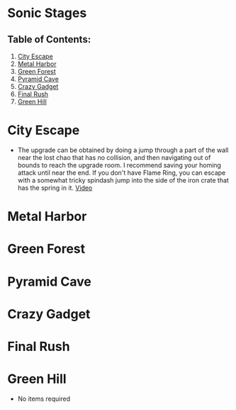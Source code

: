 # Sonic Stages

## Table of Contents:

1. [ City Escape ](#city-escape)
1. [ Metal Harbor ](#metal-harbor)
1. [ Green Forest ](#green-forest)
1. [ Pyramid Cave ](#pyramid-cave)
1. [ Crazy Gadget ](#crazy-gadget)
1. [ Final Rush ](#final-rush)
1. [ Green Hill ](#green-hill)

# City Escape
- The upgrade can be obtained by doing a jump through a part of the wall near the lost chao that has no collision, and then navigating out of bounds to reach the upgrade room. I recommend saving your homing attack until near the end. If you don't have Flame Ring, you can escape with a somewhat tricky spindash jump into the side of the iron crate that has the spring in it. [Video](https://youtu.be/eemnrMP9gwE)

# Metal Harbor

# Green Forest 

# Pyramid Cave

# Crazy Gadget

# Final Rush

# Green Hill
- No items required
